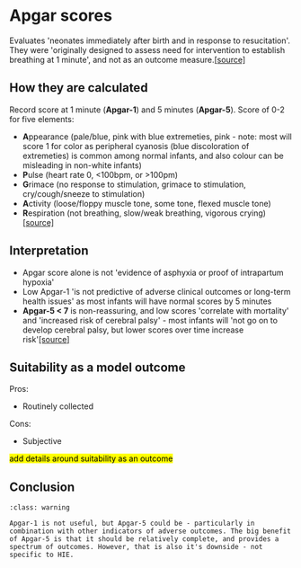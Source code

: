 #  Apgar scores

Evaluates 'neonates immediately after birth and in response to resucitation'. They were 'originally designed to assess need for intervention to establish breathing at 1 minute', and not as an outcome measure.[[source]](https://www.ncbi.nlm.nih.gov/books/NBK470569/)

## How they are calculated

 Record score at 1 minute (**Apgar-1**) and 5 minutes (**Apgar-5**). Score of 0-2 for five elements:
* **A**ppearance (pale/blue, pink with blue extremeties, pink - note: most will score 1 for color as peripheral cyanosis (blue discoloration of extremeties) is common among normal infants, and also colour can be misleading in non-white infants)
* **P**ulse (heart rate 0, <100bpm, or >100pm)
* **G**rimace (no response to stimulation, grimace to stimulation, cry/cough/sneeze to stimulation)
* **A**ctivity (loose/floppy muscle tone, some tone, flexed muscle tone)
* **R**espiration (not breathing, slow/weak breathing, vigorous crying)[[source]](https://www.ncbi.nlm.nih.gov/books/NBK470569/)

## Interpretation

* Apgar score alone is not 'evidence of asphyxia or proof of intrapartum hypoxia'
* Low Apgar-1 'is not predictive of adverse clinical outcomes or long-term health issues' as most infants will have normal scores by 5 minutes
* **Apgar-5 < 7** is non-reassuring, and low scores 'correlate with mortality' and 'increased risk of cerebral palsy' - most infants will 'not go on to develop cerebral palsy, but lower scores over time increase risk'[[source]](https://www.ncbi.nlm.nih.gov/books/NBK470569/)

## Suitability as a model outcome

Pros:
* Routinely collected

Cons:
* Subjective

<mark>add details around suitability as an outcome</mark>

## Conclusion

`````{admonition} Potentially suitable
:class: warning

Apgar-1 is not useful, but Apgar-5 could be - particularly in combination with other indicators of adverse outcomes. The big benefit of Apgar-5 is that it should be relatively complete, and provides a spectrum of outcomes. However, that is also it's downside - not specific to HIE.
`````